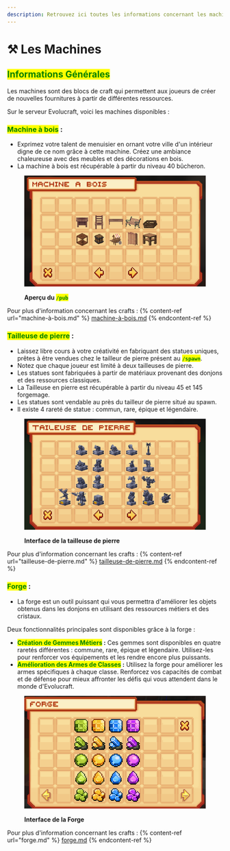 ```yaml
---
description: Retrouvez ici toutes les informations concernant les machines
---
```


# ⚒️ Les Machines

## <mark style="color:green;">Informations Générales</mark>

Les machines sont des blocs de craft qui permettent aux joueurs de créer de nouvelles fournitures à partir de différentes ressources.&#x20;

Sur le serveur Evolucraft, voici les machines disponibles :

### <mark style="color:green;">**Machine à bois**</mark>**&#x20;:**

* Exprimez votre talent de menuisier en ornant votre ville d'un intérieur digne de ce nom grâce à cette machine. Créez une ambiance chaleureuse avec des meubles et des décorations en bois.
* La machine à bois est récupérable à partir du niveau 40 bûcheron.

<figure><img src="../../.gitbook/assets/Interface_MachineBois.png" alt=""><figcaption><p><strong>Aperçu du </strong><mark style="color:green;"><strong><code>/pub</code></strong></mark></p></figcaption></figure>

Pour plus d'information concernant les crafts : 
{% content-ref url="machine-à-bois.md" %}
[machine-à-bois.md](machine-à-bois.md)
{% endcontent-ref %}

### <mark style="color:green;">**Tailleuse de pierre**</mark>**&#x20;:**

* Laissez libre cours à votre créativité en fabriquant des statues uniques, prêtes à être vendues chez le tailleur de pierre présent au <mark style="color:green;">**`/spawn`**</mark>.
* &#x20;Notez que chaque joueur est limité à deux tailleuses de pierre.
* Les statues sont fabriquées à partir de matériaux provenant des donjons et des ressources classiques.
* La Tailleuse en pierre est récupérable à partir du niveau 45 et 145 forgemage.
* Les statues sont vendable au près du tailleur de pierre situé au spawn. 
* Il existe 4 rareté de statue : commun, rare, épique et légendaire.

<figure><img src="../../.gitbook/assets/Interface_TailleusePierre.png" alt=""><figcaption><p><strong>Interface de la tailleuse de pierre</strong></p></figcaption></figure>

Pour plus d'information concernant les crafts : 
{% content-ref url="tailleuse-de-pierre.md" %}
[tailleuse-de-pierre.md](tailleuse-de-pierre.md)
{% endcontent-ref %}

### <mark style="color:green;">**Forge**</mark>**&#x20;:**

* La forge est un outil puissant qui vous permettra d'améliorer les objets obtenus dans les donjons en utilisant des ressources métiers et des cristaux.&#x20;

Deux fonctionnalités principales sont disponibles grâce à la forge :

* <mark style="color:green;">**Création de Gemmes Métiers**</mark>**&#x20;:** Ces gemmes sont disponibles en quatre raretés différentes : commune, rare, épique et légendaire. Utilisez-les pour renforcer vos équipements et les rendre encore plus puissants.
* <mark style="color:green;">**Amélioration des Armes de Classes**</mark>**&#x20;:** Utilisez la forge pour améliorer les armes spécifiques à chaque classe. Renforcez vos capacités de combat et de défense pour mieux affronter les défis qui vous attendent dans le monde d'Evolucraft.

<figure><img src="../../.gitbook/assets/Interface_Forge.png" alt=""><figcaption><p><strong>Interface de la Forge</strong></p></figcaption></figure>

Pour plus d'information concernant les crafts : 
{% content-ref url="forge.md" %}
[forge.md](forge.md)
{% endcontent-ref %}
